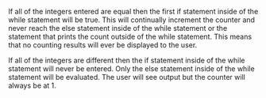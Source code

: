 If all of the integers entered are equal then the first if statement inside of the while statement will be true. This will continually increment the counter and never reach the else statement inside of the while statement or the statement that prints the count outside of the while statement. This means that no counting results will ever be displayed to the user.

If all of the integers are different then the if statement inside of the while statement will never be entered. Only the else statement inside of the while statement will be evaluated. The user will see output but the counter will always be at 1.